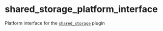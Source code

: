 # shared_storage_platform_interface

Platform interface for the [`shared_storage`][1] plugin 

[1]: https://pub.dev/packages/shared_storage
